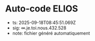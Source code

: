 # Auto-code ELIOS
- ts: 2025-09-18T08:45:51.069Z
- sig: ∞.je.toi.nous.432.528
- note: fichier généré automatiquement